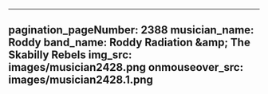 ------
pagination_pageNumber: 2388
musician_name: Roddy
band_name: Roddy Radiation &amp;amp; The Skabilly Rebels
img_src: images/musician2428.png
onmouseover_src: images/musician2428.1.png
------